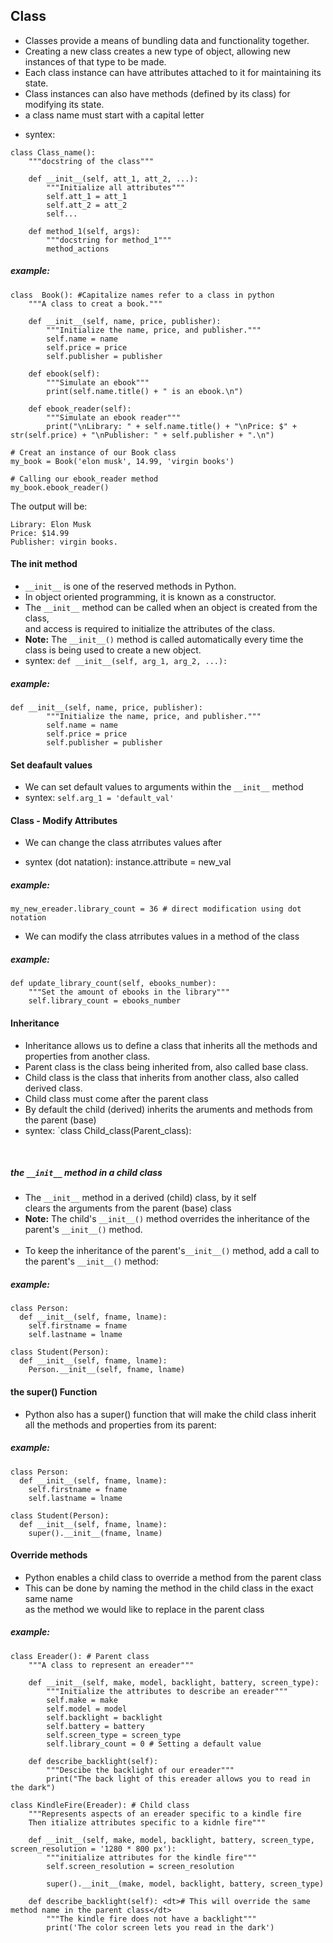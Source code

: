 ## Class
- Classes provide a means of bundling data and functionality together. 
- Creating a new class creates a new type of object, allowing new instances of that type to be made. 
- Each class instance can have attributes attached to it for maintaining its state. 
- Class instances can also have methods (defined by its class) for modifying its state.
- a class name must start with a capital letter
* syntex:	
```
class Class_name():
	"""docstring of the class"""
				
	def __init__(self, att_1, att_2, ...):
		"""Initialize all attributes"""
		self.att_1 = att_1
		self.att_2 = att_2
		self...
				
	def method_1(self, args):
		"""docstring for method_1"""
		method_actions
```


##### example:
```
class  Book(): #Capitalize names refer to a class in python
	"""A class to creat a book."""

	def __init__(self, name, price, publisher):
		"""Initialize the name, price, and publisher."""
		self.name = name
		self.price = price
		self.publisher = publisher

	def ebook(self):
		"""Simulate an ebook"""
		print(self.name.title() + " is an ebook.\n")

	def ebook_reader(self):
		"""Simulate an ebook reader"""
		print("\nLibrary: " + self.name.title() + "\nPrice: $" + str(self.price) + "\nPublisher: " + self.publisher + ".\n")

# Creat an instance of our Book class
my_book = Book('elon musk', 14.99, 'virgin books')
				
# Calling our ebook_reader method
my_book.ebook_reader()
```

The output will be:
```
Library: Elon Musk
Price: $14.99
Publisher: virgin books.
```

#### The __init__ method
- `__init__` is one of the reserved methods in Python. 
- In object oriented programming, it is known as a constructor. 
- The `__init__` method can be called when an object is created from the class, <br>
and access is required to initialize the attributes of the class.
- **Note:** The `__init__()` method is called automatically every time the class is being used to create a new object.
- syntex: `def __init__(self, arg_1, arg_2, ...):`

##### example:
```
def __init__(self, name, price, publisher):
		"""Initialize the name, price, and publisher."""
		self.name = name
		self.price = price
		self.publisher = publisher
```

#### Set deafault values
- We can set default values to arguments within the `__init__` method
- syntex: `self.arg_1 = 'default_val'`

#### Class - Modify Attributes
- We can change the class atrributes values after
* syntex (dot natation): instance.attribute = new_val
	
##### example:
```my_new_ereader.library_count = 36 # direct modification using dot notation```

- We can modify the class atrributes values in a method of the class

##### example:
```
def update_library_count(self, ebooks_number):
	"""Set the amount of ebooks in the library"""
	self.library_count = ebooks_number
```

#### Inheritance
- Inheritance allows us to define a class that inherits all the methods and properties from another class.
- Parent class is the class being inherited from, also called base class.
- Child class is the class that inherits from another class, also called derived class.
- Child class must come after the parent class
- By default the child (derived) inherits the aruments and methods from the parent (base)
- syntex: `class Child_class(Parent_class):
<br>

##### the `__init__` method in a child class
- The `__init__` method in a derived (child) class, by it self<br>
clears the arguments from the parent (base) class
- **Note:** The child's `__init__()` method overrides the inheritance of the parent's `__init__()` method.
<br><br>
- To keep the inheritance of the parent's`__init__()` method, add a call to the parent's `__init__()` method:

##### example:
```
class Person:
  def __init__(self, fname, lname):
    self.firstname = fname
    self.lastname = lname

class Student(Person):
  def __init__(self, fname, lname):
    Person.__init__(self, fname, lname)
```

#### the super() Function
- Python also has a super() function that will make the child class inherit all the methods and properties from its parent:

##### example:
```
class Person:
  def __init__(self, fname, lname):
    self.firstname = fname
    self.lastname = lname

class Student(Person):
  def __init__(self, fname, lname):
    super().__init__(fname, lname)
```

#### Override methods
- Python enables a child class to override a method from the parent class
- This can be done by naming the method in the child class in the exact same name<br>
as the method we would like to replace in the parent class

##### example:
```
class Ereader(): # Parent class
	"""A class to represent an ereader"""

	def __init__(self, make, model, backlight, battery, screen_type):
		"""Initialize the attributes to describe an ereader"""
		self.make = make
		self.model = model
		self.backlight = backlight
		self.battery = battery
		self.screen_type = screen_type
		self.library_count = 0 # Setting a default value
	
	def describe_backlight(self):
		"""Descibe the backlight of our ereader"""
		print("The back light of this ereader allows you to read in the dark")		
		
class KindleFire(Ereader): # Child class
	"""Represents aspects of an ereader specific to a kindle fire
	Then itialize attributes specific to a kidnle fire"""

	def __init__(self, make, model, backlight, battery, screen_type, screen_resolution = '1280 * 800 px'):
		"""initialize attributes for the kindle fire"""
		self.screen_resolution = screen_resolution

		super().__init__(make, model, backlight, battery, screen_type)

	def describe_backlight(self): <dt># This will override the same method name in the parent class</dt>
		"""The kindle fire does not have a backlight"""
		print('The color screen lets you read in the dark')
```

